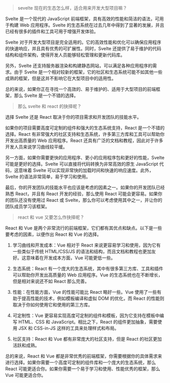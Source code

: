 > sevelte 现在的生态怎么样，适合用来开发大型项目嘛？

Svelte 是一个现代的 JavaScript 前端框架，具有高效的性能和简洁的语法，可用于构建 Web 应用程序。Svelte 的生态系统在过去几年中得到了显著的发展，并且已经有很多的插件和工具可用于增强开发体验。

Svelte 对于开发大型项目是完全适用的。它的高效性能和优化可以确保应用程序的快速响应，并且具有优秀的可扩展性。同时，Svelte 还提供了易于维护的代码结构和组件架构，使得开发人员能够轻松管理和更新代码库。

另外，Svelte 还支持服务器渲染和构建静态网站，可以满足各种应用程序的需求。由于 Svelte 是一个相对较新的框架，它的社区和生态系统可能不如其他一些成熟的框架，但是这并不影响它在大型项目中的适用性。

总的来说，如果你正在寻找一个高效的、易于维护的、适用于大型项目的前端框架，那么 Svelte 是一个不错的选择。

> 那么 svelte 和 react 的抉择呢？

选择 Svelte 还是 React 取决于你的项目需求和开发团队的技能水平。

如果你的项目需要高度可定制的组件和强大的生态系统支持，React 是一个不错的选择。React 有非常强大的社区支持和生态系统，许多第三方库和工具可以帮助你开发出高质量的 Web 应用程序。React 还具有广泛的文档和教程，因此对于许多开发人员来说学习曲线较平缓。

另一方面，如果你需要更快的应用程序、更小的应用程序包和更好的性能，Svelte 可能是更好的选择。Svelte 可以直接将代码转换为非常高效的原生 JavaScript 代码，这意味着 Svelte 可以实现非常快的加载时间和快速的响应速度。此外，Svelte 的语法非常简单，易于学习和使用。

最后，你的开发团队的技能水平也应该是考虑的因素之一。如果你的开发团队已经熟悉 React，并且有 React 开发的经验，那么使用 React 可能会更容易。如果你的团队还没有使用过 React 或 Svelte，那么你可以考虑使用其中之一，并让你的团队成员学习该框架。

> react 和 vue 又要怎么作抉择呢？

React 和 Vue 是两个非常流行的前端框架，它们都有其优点和缺点。以下是一些要考虑的因素，以便作出 React 和 Vue 的选择。

1.  学习曲线和开发成本：Vue 相对于 React 来说更容易学习和使用，因为它有一些类似于传统 HTML/CSS/JS 的语法和结构，而且文档和教程也更加友好。这意味着在开发成本方面，Vue 可能更低一些。
    
2.  生态系统：React 有一个庞大的生态系统，其中有很多第三方库、工具和插件可以帮助你开发出高质量的 Web 应用程序。Vue 的生态系统也在不断增长，但是相对来说还不如 React 那么完善。
    
3.  性能：在性能方面，Vue 的性能可能比 React 略好一些。Vue 使用了一些有助于提高性能的技术，例如模板编译和虚拟 DOM 的优化，而 React 的性能则取决于你如何使用它和使用的第三方库。
    
4.  可定制性：Vue 更容易实现高度可定制的组件和模板，因为它支持在模板中编写 HTML、CSS 和 JavaScript。相比之下，React 的组件更加抽象，需要使用 JSX 和 CSS-in-JS 这样的工具来处理样式和布局。
    
5.  社区支持：React 和 Vue 都有非常庞大的社区支持，但是 React 的社区更加活跃和成熟。
    

总的来说，React 和 Vue 都是非常优秀的前端框架，你需要根据你的具体需求来进行选择。如果你需要一个高度可定制的组件库和一个庞大的生态系统，那么 React 可能更适合你。如果你需要一个易于学习和使用、性能优秀的框架，那么 Vue 可能更适合你。